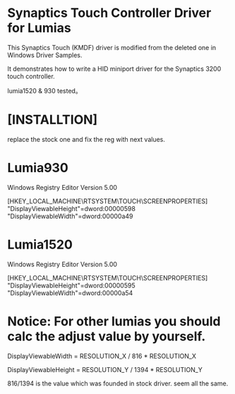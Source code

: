 Synaptics Touch Controller Driver for Lumias
======================

This Synaptics Touch (KMDF) driver is modified from the deleted one in Windows Driver Samples.

It demonstrates how to write a HID miniport driver for the Synaptics 3200 touch controller.

lumia1520 & 930 tested。


# [INSTALLTION]
replace the stock one and fix the reg with next values.

# Lumia930

Windows Registry Editor Version 5.00

[HKEY_LOCAL_MACHINE\RTSYSTEM\TOUCH\SCREENPROPERTIES]
"DisplayViewableHeight"=dword:00000598
"DisplayViewableWidth"=dword:00000a49

# Lumia1520

Windows Registry Editor Version 5.00

[HKEY_LOCAL_MACHINE\RTSYSTEM\TOUCH\SCREENPROPERTIES]
"DisplayViewableHeight"=dword:00000595
"DisplayViewableWidth"=dword:00000a54


# Notice: For other lumias you should  calc the adjust value by yourself.

DisplayViewableWidth = RESOLUTION_X / 816 *  RESOLUTION_X

DisplayViewableHeight = RESOLUTION_Y / 1394 *  RESOLUTION_Y

816/1394 is the value which was founded in stock driver. 
seem all the same.
